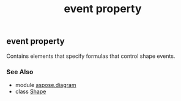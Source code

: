 ﻿---
title: event property
second_title: Aspose.Diagram for Python via .NET API References
description: 
type: docs
weight: 480
url: /python-net/aspose.diagram/shape/event/
is_root: false
---

## event property


Contains elements that specify formulas that control shape events.

### See Also
* module [aspose.diagram](../../)
* class [Shape](/diagram/python-net/aspose.diagram/shape)
